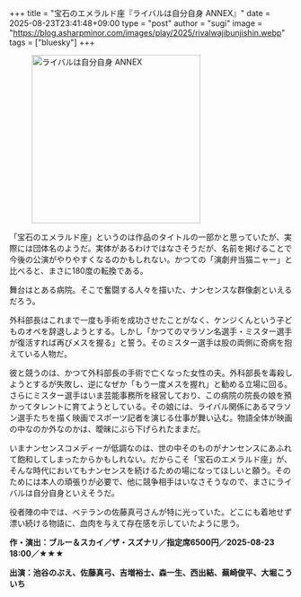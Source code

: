 +++
title = "宝石のエメラルド座『ライバルは自分自身 ANNEX』"
date = 2025-08-23T23:41:48+09:00
type = "post"
author = "sugi"
image = "https://blog.asharpminor.com/images/play/2025/rivalwajibunjishin.webp"
tags = ["bluesky"]
+++
<figure class="alignleft"><img src="images/play/2025/rivalwajibunjishin.web" alt="ライバルは自分自身 ANNEX" style="width: 300px !important;"></figure>

「宝石のエメラルド座」というのは作品のタイトルの一部かと思っていたが、実際には団体名のようだ。実体があるわけではなさそうだが、名前を掲げることで今後の公演がやりやすくなるのかもしれない。かつての「演劇弁当猫ニャー」と比べると、まさに180度の転換である。

舞台はとある病院。そこで奮闘する人々を描いた、ナンセンスな群像劇といえるだろう。

外科部長はこれまで一度も手術を成功させたことがなく、ケンジくんという子どものオペを辞退しようとする。しかし「かつてのマラソン名選手・ミスター選手が復活すれば再びメスを握る」と誓う。そのミスター選手は股の両側に奇病を抱えている人物だ。

彼と競うのは、かつて外科部長の手術で亡くなった女性の夫。外科部長を毒殺しようとするが失敗し、逆になぜか「もう一度メスを握れ」と勧める立場に回る。さらにミスター選手はいま芸能事務所を経営しており、この病院の院長の娘を預かってタレントに育てようとしている。その娘には、ライバル関係にあるマラソン選手たちを描く映画でスポーツ記者を演じる仕事が舞い込む。物語全体が映画の中なのか外なのかは、曖昧にぶら下げられたままだ。

いまナンセンスコメディーが低調なのは、世の中そのものがナンセンスにあふれて飽和してしまったからかもしれない。だからこそ「宝石のエメラルド座」が、そんな時代においてもナンセンスを続けるための場になってほしいと願う。そのためには本人の頑張りが必要で、他に競争相手はいなさそうなので、まさにライバルは自分自身といえそうだ。

役者陣の中では、ベテランの佐藤真弓さんが特に光っていた。どこにも着地せず漂い続ける物語に、血肉を与えて存在感を示していたように思う。

**作・演出：ブルー＆スカイ／ザ・スズナリ／指定席6500円／2025-08-23 18:00／★★★**

**出演：池谷のぶえ、佐藤真弓、吉増裕士、森一生、西出結、蕪崎俊平、大堀こういち**